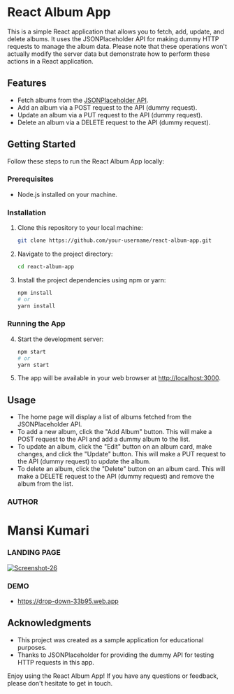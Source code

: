# React Album App

This is a simple React application that allows you to fetch, add, update, and delete albums. It uses the JSONPlaceholder API for making dummy HTTP requests to manage the album data. Please note that these operations won't actually modify the server data but demonstrate how to perform these actions in a React application.

## Features

- Fetch albums from the [JSONPlaceholder API](https://jsonplaceholder.typicode.com/albums).
- Add an album via a POST request to the API (dummy request).
- Update an album via a PUT request to the API (dummy request).
- Delete an album via a DELETE request to the API (dummy request).

## Getting Started

Follow these steps to run the React Album App locally:

### Prerequisites

- Node.js installed on your machine.

### Installation

1. Clone this repository to your local machine:

   ```bash
   git clone https://github.com/your-username/react-album-app.git
   ```

2. Navigate to the project directory:

   ```bash
   cd react-album-app
   ```

3. Install the project dependencies using npm or yarn:

   ```bash
   npm install
   # or
   yarn install
   ```

### Running the App

4. Start the development server:

   ```bash
   npm start
   # or
   yarn start
   ```

5. The app will be available in your web browser at [http://localhost:3000](http://localhost:3000).

## Usage

- The home page will display a list of albums fetched from the JSONPlaceholder API.
- To add a new album, click the "Add Album" button. This will make a POST request to the API and add a dummy album to the list.
- To update an album, click the "Edit" button on an album card, make changes, and click the "Update" button. This will make a PUT request to the API (dummy request) to update the album.
- To delete an album, click the "Delete" button on an album card. This will make a DELETE request to the API (dummy request) and remove the album from the list.

### AUTHOR
# Mansi Kumari

### LANDING PAGE
<a href="https://drop-down-33b95.web.app"><img src="https://i.ibb.co/qYtzyrw/Screenshot-26.png" alt="Screenshot-26" /></a>

### DEMO

 - https://drop-down-33b95.web.app
 
## Acknowledgments

- This project was created as a sample application for educational purposes.
- Thanks to JSONPlaceholder for providing the dummy API for testing HTTP requests in this app.

Enjoy using the React Album App! If you have any questions or feedback, please don't hesitate to get in touch.